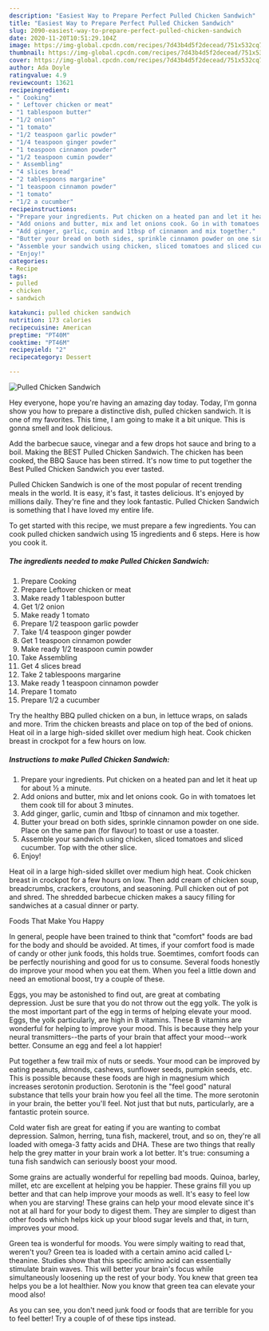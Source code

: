 ```yaml
---
description: "Easiest Way to Prepare Perfect Pulled Chicken Sandwich"
title: "Easiest Way to Prepare Perfect Pulled Chicken Sandwich"
slug: 2090-easiest-way-to-prepare-perfect-pulled-chicken-sandwich
date: 2020-11-20T10:51:29.104Z
image: https://img-global.cpcdn.com/recipes/7d43b4d5f2decead/751x532cq70/pulled-chicken-sandwich-recipe-main-photo.jpg
thumbnail: https://img-global.cpcdn.com/recipes/7d43b4d5f2decead/751x532cq70/pulled-chicken-sandwich-recipe-main-photo.jpg
cover: https://img-global.cpcdn.com/recipes/7d43b4d5f2decead/751x532cq70/pulled-chicken-sandwich-recipe-main-photo.jpg
author: Ada Doyle
ratingvalue: 4.9
reviewcount: 13621
recipeingredient:
- " Cooking"
- " Leftover chicken or meat"
- "1 tablespoon butter"
- "1/2 onion"
- "1 tomato"
- "1/2 teaspoon garlic powder"
- "1/4 teaspoon ginger powder"
- "1 teaspoon cinnamon powder"
- "1/2 teaspoon cumin powder"
- " Assembling"
- "4 slices bread"
- "2 tablespoons margarine"
- "1 teaspoon cinnamon powder"
- "1 tomato"
- "1/2 a cucumber"
recipeinstructions:
- "Prepare your ingredients. Put chicken on a heated pan and let it heat up for about ½ a minute."
- "Add onions and butter, mix and let onions cook. Go in with tomatoes let them cook till for about 3 minutes."
- "Add ginger, garlic, cumin and 1tbsp of cinnamon and mix together."
- "Butter your bread on both sides, sprinkle cinnamon powder on one side. Place on the same pan (for flavour) to toast or use a toaster."
- "Assemble your sandwich using chicken, sliced tomatoes and sliced cucumber. Top with the other slice."
- "Enjoy!"
categories:
- Recipe
tags:
- pulled
- chicken
- sandwich

katakunci: pulled chicken sandwich 
nutrition: 173 calories
recipecuisine: American
preptime: "PT40M"
cooktime: "PT46M"
recipeyield: "2"
recipecategory: Dessert

---
```



![Pulled Chicken Sandwich](https://img-global.cpcdn.com/recipes/7d43b4d5f2decead/751x532cq70/pulled-chicken-sandwich-recipe-main-photo.jpg)

Hey everyone, hope you're having an amazing day today. Today, I'm gonna show you how to prepare a distinctive dish, pulled chicken sandwich. It is one of my favorites. This time, I am going to make it a bit unique. This is gonna smell and look delicious.

Add the barbecue sauce, vinegar and a few drops hot sauce and bring to a boil. Making the BEST Pulled Chicken Sandwich. The chicken has been cooked, the BBQ Sauce has been stirred. It&#39;s now time to put together the Best Pulled Chicken Sandwich you ever tasted.

Pulled Chicken Sandwich is one of the most popular of recent trending meals in the world. It is easy, it's fast, it tastes delicious. It's enjoyed by millions daily. They're fine and they look fantastic. Pulled Chicken Sandwich is something that I have loved my entire life.


To get started with this recipe, we must prepare a few ingredients. You can cook pulled chicken sandwich using 15 ingredients and 6 steps. Here is how you cook it.

<!--inarticleads1-->

##### The ingredients needed to make Pulled Chicken Sandwich:

1. Prepare  Cooking
1. Prepare  Leftover chicken or meat
1. Make ready 1 tablespoon butter
1. Get 1/2 onion
1. Make ready 1 tomato
1. Prepare 1/2 teaspoon garlic powder
1. Take 1/4 teaspoon ginger powder
1. Get 1 teaspoon cinnamon powder
1. Make ready 1/2 teaspoon cumin powder
1. Take  Assembling
1. Get 4 slices bread
1. Take 2 tablespoons margarine
1. Make ready 1 teaspoon cinnamon powder
1. Prepare 1 tomato
1. Prepare 1/2 a cucumber


Try the healthy BBQ pulled chicken on a bun, in lettuce wraps, on salads and more. Trim the chicken breasts and place on top of the bed of onions. Heat oil in a large high-sided skillet over medium high heat. Cook chicken breast in crockpot for a few hours on low. 

<!--inarticleads2-->

##### Instructions to make Pulled Chicken Sandwich:

1. Prepare your ingredients. Put chicken on a heated pan and let it heat up for about ½ a minute.
1. Add onions and butter, mix and let onions cook. Go in with tomatoes let them cook till for about 3 minutes.
1. Add ginger, garlic, cumin and 1tbsp of cinnamon and mix together.
1. Butter your bread on both sides, sprinkle cinnamon powder on one side. Place on the same pan (for flavour) to toast or use a toaster.
1. Assemble your sandwich using chicken, sliced tomatoes and sliced cucumber. Top with the other slice.
1. Enjoy!


Heat oil in a large high-sided skillet over medium high heat. Cook chicken breast in crockpot for a few hours on low. Then add cream of chicken soup, breadcrumbs, crackers, croutons, and seasoning. Pull chicken out of pot and shred. The shredded barbecue chicken makes a saucy filling for sandwiches at a casual dinner or party. 

Foods That Make You Happy


In general, people have been trained to think that "comfort" foods are bad for the body and should be avoided. At times, if your comfort food is made of candy or other junk foods, this holds true. Soemtimes, comfort foods can be perfectly nourishing and good for us to consume. Several foods honestly do improve your mood when you eat them. When you feel a little down and need an emotional boost, try a couple of these.

Eggs, you may be astonished to find out, are great at combating depression. Just be sure that you do not throw out the egg yolk. The yolk is the most important part of the egg in terms of helping elevate your mood. Eggs, the yolk particularly, are high in B vitamins. These B vitamins are wonderful for helping to improve your mood. This is because they help your neural transmitters--the parts of your brain that affect your mood--work better. Consume an egg and feel a lot happier!

Put together a few trail mix of nuts or seeds. Your mood can be improved by eating peanuts, almonds, cashews, sunflower seeds, pumpkin seeds, etc. This is possible because these foods are high in magnesium which increases serotonin production. Serotonin is the "feel good" natural substance that tells your brain how you feel all the time. The more serotonin in your brain, the better you'll feel. Not just that but nuts, particularly, are a fantastic protein source.

Cold water fish are great for eating if you are wanting to combat depression. Salmon, herring, tuna fish, mackerel, trout, and so on, they're all loaded with omega-3 fatty acids and DHA. These are two things that really help the grey matter in your brain work a lot better. It's true: consuming a tuna fish sandwich can seriously boost your mood. 

Some grains are actually wonderful for repelling bad moods. Quinoa, barley, millet, etc are excellent at helping you be happier. These grains fill you up better and that can help improve your moods as well. It's easy to feel low when you are starving! These grains can help your mood elevate since it's not at all hard for your body to digest them. They are simpler to digest than other foods which helps kick up your blood sugar levels and that, in turn, improves your mood.

Green tea is wonderful for moods. You were simply waiting to read that, weren't you? Green tea is loaded with a certain amino acid called L-theanine. Studies show that this specific amino acid can essentially stimulate brain waves. This will better your brain's focus while simultaneously loosening up the rest of your body. You knew that green tea helps you be a lot healthier. Now you know that green tea can elevate your mood also!

As you can see, you don't need junk food or foods that are terrible for you to feel better! Try  a  couple of  of  these  tips  instead.

